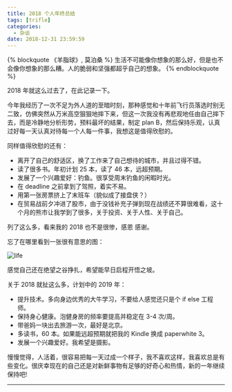 ```yaml
---
title: 2018 个人年终总结
tags: [trifle]
categories:
  - 杂谈
date: 2018-12-31 23:59:59
---
```


{% blockquote 《羊脂球》, 莫泊桑 %}
生活不可能像你想象的那么好，但是也不会像你想象的那么糟。人的脆弱和坚强都超乎自己的想象。
{% endblockquote %}
<br/>

2018 年就这么过去了，在此记录一下。

今年我经历了一次不足为外人道的至暗时刻，那种感觉和十年前飞行员落选时别无二致，仿佛突然从万米高空狠狠地摔下来，但这一次我没有再悲观地任由自己摔下去，而是冷静地分析形势，预料最坏的结果，制定 plan B，然后保持乐观，认真过好每一天认真对待每一个人每一件事，我想这是值得欣慰的。

<!-- more -->

同样值得欣慰的还有：

- 离开了自己的舒适区，换了工作来了自己想待的城市，并且过得不错。
- 读了很多书。年初计划 25 本，读了 46 本，远超预期。
- 发展了一个兴趣爱好：钓鱼。很享受周末钓鱼的闲暇时光。
- 在 deadline 之前拿到了驾照，着实不易。
- 用第一张房票挤上了末班车（貌似成了接盘侠？）
- 在贸易战前夕冲进了股市，由于没钱补充子弹到现在战绩还不算很难看，这十个月的熊市让我学到了很多，关于投资、关于人性、关于自己。

列了这么多，看来我的 2018 也不是很惨，感恩 感谢。

忘了在哪里看到一张很有意思的图：

![life](/uploads/other/life.jpg)

感觉自己还在绝望之谷挣扎，希望能早日启程开悟之坡。

关于 2018 就扯这么多，计划中的 2019 年：

- 提升技术。多向身边优秀的大牛学习，不要给人感觉还只是个 if else 工程师。
- 保持身心健康。泡健身房的频率要提高并稳定在 3-4 次/周。
- 带爸妈一块出去旅游一次，最好是北京。
- 多读书，60 本。如果能远超预期就把我的 Kindle 换成 paperwhite 3。
- 发展一个兴趣爱好。我希望是摄影。

慢慢觉得，人活着，很容易把每一天过成一个样子，我不喜欢这样，我喜欢总是有些变化。很庆幸现在的自己还是对新鲜事物有足够的好奇心和热情，新的一年继续保持吧!

<!-- hexo publish [post] summaryOf2018 -->
<hr />